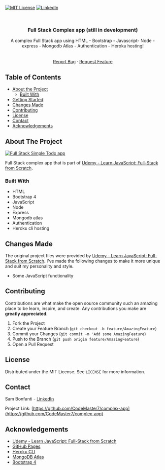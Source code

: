 <!-- PROJECT SHIELDS -->
[![MIT License][license-shield]][license-url]
[![LinkedIn][linkedin-shield]][linkedin-url]



<!-- PROJECT LOGO -->
<br />
<p align="center">
  <h3 align="center">Full Stack Complex app <strong>(still in development)</strong></h3>

  <p align="center">
    A complex Full Stack app using HTML - Bootstrap - Javascript- Node - express - Mongodb Atlas - Authentication - Heroku hosting!
    <br />
    <br />
    <br />
    <a href="https://github.com/CodeMaster7/complex-app/issues">Report Bug</a>
    ·
    <a href="https://github.com/CodeMaster7/complex-app/issues">Request Feature</a>
  </p>
</p>



<!-- TABLE OF CONTENTS -->
## Table of Contents

* [About the Project](#about-the-project)
  * [Built With](#built-with)
* [Getting Started](#getting-started)
* [Changes Made](#changes-made)
* [Contributing](#contributing)
* [License](#license)
* [Contact](#contact)
* [Acknowledgements](#acknowledgements)



<!-- ABOUT THE PROJECT -->
## About The Project

[![Full Stack Simple Todo app][product-screenshot]](https://udemy-brad-schiff-todo-app1.herokuapp.com)

Full Stack complex app that is part of [Udemy - Learn JavaScript: Full-Stack from Scratch](https://www.udemy.com/course/learn-javascript-full-stack-from-scratch).

<!-- **It works with both the on-screen and physical keyboard.** -->


### Built With
* HTML
* Bootstrap 4
* JavaScript
* Node
* Express
* Mongodb atlas
* Authentication
* Heroku cli hosting


<!-- GETTING STARTED -->
<!-- ## Getting Started

To get a local copy of the project up and running, follow these simple steps:

1. Clone the repo
```sh
git clone https://github.com/CodeMaster7/complex-app.git
```
2. Install Node packages
```sh
npm install
```
3. Add `.env` to your main folder. Then add these inside`.env` file with your own values (exept for the password value);
```sh
CONNECTION_STRING=
SERVER_PORT=
PASSWORD=
```
4. Move to project folder & start node server
```sh
nodemon
```
5. Enjoy, it's that simple! :smile: -->



<!-- CHANGES MADE -->
## Changes Made

The original project files were provided by [Udemy - Learn JavaScript: Full-Stack from Scratch](https://www.udemy.com/course/learn-javascript-full-stack-from-scratch). I've made the following changes to make it more unique and suit my personality and style.

- Some JavaScript functionality


<!-- CONTRIBUTING -->
## Contributing

Contributions are what make the open source community such an amazing place to be learn, inspire, and create. Any contributions you make are **greatly appreciated**.

1. Fork the Project
2. Create your Feature Branch (`git checkout -b feature/AmazingFeature`)
3. Commit your Changes (`git commit -m 'Add some AmazingFeature`)
4. Push to the Branch (`git push origin feature/AmazingFeature`)
5. Open a Pull Request



<!-- LICENSE -->
## License

Distributed under the MIT License. See `LICENSE` for more information.



<!-- CONTACT -->
## Contact

Sam Bonfanti - [LinkedIn](https://www.linkedin.com/in/sambonfanti)

Project Link: [https://github.com/CodeMaster7/complex-app](https://github.com/CodeMaster7/complex-app)



<!-- ACKNOWLEDGEMENTS -->
## Acknowledgements
* [Udemy - Learn JavaScript: Full-Stack from Scratch](https://www.udemy.com/course/learn-javascript-full-stack-from-scratch/learn/lecture/14678102#questions/7992844)
* [GitHub Pages](https://pages.github.com)
* [Heroku CLI](https://devcenter.heroku.com/articles/heroku-cli)
* [MongoDB Atlas](https://www.mongodb.com/cloud/atlas)
* [Bootstrap 4](https://getbootstrap.com/)




<!-- MARKDOWN LINKS & IMAGES -->
[license-shield]: https://img.shields.io/badge/license-MIT-blue.svg?style=flat-square
[license-url]: https://choosealicense.com/licenses/mit/
[linkedin-shield]: https://img.shields.io/badge/-LinkedIn-black.svg?style=flat-square&logo=linkedin&colorB=555
[linkedin-url]: https://www.linkedin.com/in/sambonfanti
[product-screenshot]: https://i.postimg.cc/3J7t1W3Y/complex.jpg
